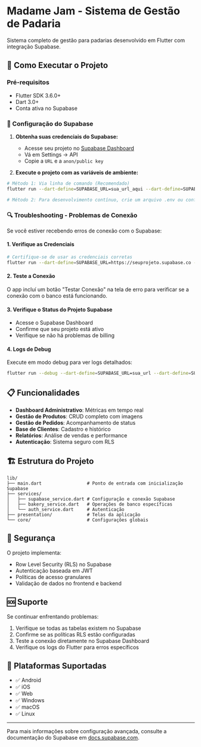 # Madame Jam - Sistema de Gestão de Padaria

Sistema completo de gestão para padarias desenvolvido em Flutter com integração Supabase.

## 🚀 Como Executar o Projeto

### Pré-requisitos
- Flutter SDK 3.6.0+
- Dart 3.0+
- Conta ativa no Supabase

### 🔧 Configuração do Supabase

1. **Obtenha suas credenciais do Supabase:**
   - Acesse seu projeto no [Supabase Dashboard](https://supabase.com/dashboard)
   - Vá em Settings → API
   - Copie a `URL` e a `anon/public key`

2. **Execute o projeto com as variáveis de ambiente:**

```bash
# Método 1: Via linha de comando (Recomendado)
flutter run --dart-define=SUPABASE_URL=sua_url_aqui --dart-define=SUPABASE_ANON_KEY=sua_chave_aqui

# Método 2: Para desenvolvimento contínuo, crie um arquivo .env ou configure no VS Code
```

### 🔍 Troubleshooting - Problemas de Conexão

Se você estiver recebendo erros de conexão com o Supabase:

#### 1. Verifique as Credenciais
```bash
# Certifique-se de usar as credenciais corretas
flutter run --dart-define=SUPABASE_URL=https://seuprojeto.supabase.co --dart-define=SUPABASE_ANON_KEY=sua_chave_completa
```

#### 2. Teste a Conexão
O app incluí um botão "Testar Conexão" na tela de erro para verificar se a conexão com o banco está funcionando.

#### 3. Verifique o Status do Projeto Supabase
- Acesse o Supabase Dashboard
- Confirme que seu projeto está ativo
- Verifique se não há problemas de billing

#### 4. Logs de Debug
Execute em modo debug para ver logs detalhados:
```bash
flutter run --debug --dart-define=SUPABASE_URL=sua_url --dart-define=SUPABASE_ANON_KEY=sua_chave
```

## 📋 Funcionalidades

- **Dashboard Administrativo**: Métricas em tempo real
- **Gestão de Produtos**: CRUD completo com imagens
- **Gestão de Pedidos**: Acompanhamento de status
- **Base de Clientes**: Cadastro e histórico
- **Relatórios**: Análise de vendas e performance
- **Autenticação**: Sistema seguro com RLS

## 🏗️ Estrutura do Projeto

```
lib/
├── main.dart                 # Ponto de entrada com inicialização Supabase
├── services/
│   ├── supabase_service.dart # Configuração e conexão Supabase
│   ├── bakery_service.dart   # Operações de banco específicas
│   └── auth_service.dart     # Autenticação
├── presentation/             # Telas da aplicação
└── core/                     # Configurações globais
```

## 🔐 Segurança

O projeto implementa:
- Row Level Security (RLS) no Supabase
- Autenticação baseada em JWT
- Políticas de acesso granulares
- Validação de dados no frontend e backend

## 🆘 Suporte

Se continuar enfrentando problemas:

1. Verifique se todas as tabelas existem no Supabase
2. Confirme se as políticas RLS estão configuradas
3. Teste a conexão diretamente no Supabase Dashboard
4. Verifique os logs do Flutter para erros específicos

## 📱 Plataformas Suportadas

- ✅ Android
- ✅ iOS  
- ✅ Web
- ✅ Windows
- ✅ macOS
- ✅ Linux

---

Para mais informações sobre configuração avançada, consulte a documentação do Supabase em [docs.supabase.com](https://docs.supabase.com).